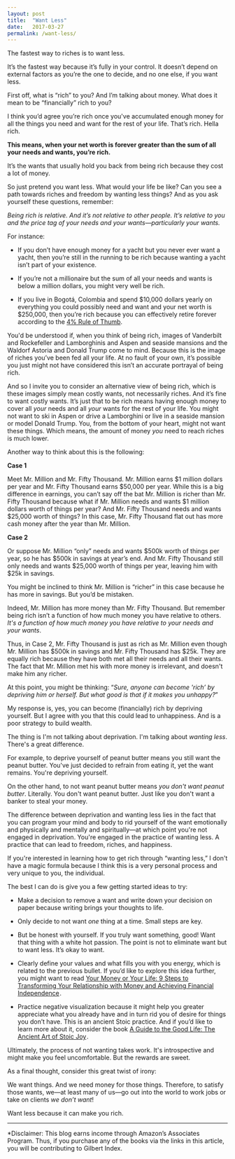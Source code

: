 ```yaml
---
layout: post
title:  "Want Less"
date:   2017-03-27
permalink: /want-less/
---
```


The fastest way to riches is to want less.

It’s the fastest way because it’s fully in your control. It doesn’t depend on external factors as you’re the one to decide, and no one else, if you want less.  

First off, what is “rich” to you? And I’m talking about money. What does it mean to be “financially” rich to you?

I think you’d agree you’re rich once you've accumulated enough money for all the things you need and want for the rest of your life. That’s rich. Hella rich.

**This means, when your net worth is forever greater than the sum of all your needs and wants, you’re rich.**

It’s the wants that usually hold you back from being rich because they cost a lot of money.

So just pretend you want less. What would your life be like? Can you see a path towards riches and freedom by wanting less things? And as you ask yourself these questions, remember:

*Being rich is relative. And it’s not relative to other people. It’s relative to you and the price tag of your needs and your wants—particularly your wants.*

For instance:

* If you don’t have enough money for a yacht but you never ever want a yacht, then you’re still in the running to be rich because wanting a yacht isn’t part of your existence.

* If you’re not a millionaire but the sum of all your needs and wants is below a million dollars, you might very well be rich.

* If you live in Bogotá, Colombia and spend $10,000 dollars yearly on everything you could possibly need and want and your net worth is $250,000, then you’re rich because you can effectively retire forever according to the [4% Rule of Thumb](https://en.wikipedia.org/wiki/Trinity_study).

You'd be understood if, when you think of being rich, images of Vanderbilt and Rockefeller and Lamborghinis and Aspen and seaside mansions and the Waldorf Astoria and Donald Trump come to mind. Because this is the image of riches you’ve been fed all your life. At no fault of your own, it’s possible you just might not have considered this isn’t an accurate portrayal of being rich.

And so I invite you to consider an alternative view of being rich, which is these images simply mean costly wants, not necessarily riches. And it’s fine to want costly wants. It’s just that to be rich means having enough money to cover all *your* needs and all *your* wants for the rest of your life. You might not want to ski in Aspen or drive a Lamborghini or live in a seaside mansion or model Donald Trump. You, from the bottom of your heart, might not want these things. Which means, the amount of money *you* need to reach riches is much lower.

Another way to think about this is the following:

**Case 1**

Meet Mr. Million and Mr. Fifty Thousand. Mr. Million earns $1 million dollars per year and Mr. Fifty Thousand earns $50,000 per year. While this is a big difference in earnings, you can’t say off the bat Mr. Million is richer than Mr. Fifty Thousand because what if Mr. Million needs and wants $1 million dollars worth of things per year? And Mr. Fifty Thousand needs and wants $25,000 worth of things? In this case, Mr. Fifty Thousand flat out has more cash money after the year than Mr. Million.

**Case 2**

Or suppose Mr. Million “only” needs and wants $500k worth of things per year, so he has $500k in savings at year’s end. And Mr. Fifty Thousand still only needs and wants $25,000 worth of things per year, leaving him with $25k in savings.

You might be inclined to think Mr. Million is “richer” in this case because he has more in savings. But you’d be mistaken.

Indeed, Mr. Million has more money than Mr. Fifty Thousand. But remember being rich isn’t a function of how much money you have relative to others. *It's a function of how much money you have relative to your needs and your wants*.

Thus, in Case 2, Mr. Fifty Thousand is just as rich as Mr. Million even though Mr. Million has $500k in savings and Mr. Fifty Thousand has $25k. They are equally rich because they have both met all their needs and all their wants. The fact that Mr. Million met his with more money is irrelevant, and doesn't make him any richer.

At this point, you might be thinking: “*Sure, anyone can become 'rich’ by depriving him or herself. But what good is that if it makes you unhappy?*”

My response is, yes, you can become (financially) rich by depriving yourself. But I agree with you that this could lead to unhappiness. And is a poor strategy to build wealth.

The thing is I'm not talking about deprivation. I'm talking about *wanting less*. There's a great difference.

For example, to deprive yourself of peanut butter means you still want the peanut butter. You've just decided to refrain from eating it, yet the want remains. You're depriving yourself.

On the other hand, to not want peanut butter means *you don't want peanut butter*. Literally. You don't want peanut butter. Just like you don't want a banker to steal your money.

The difference between deprivation and wanting less lies in the fact that you can program your mind and body​ to rid yourself of the want emotionally and physically and mentally and spiritually—at which point you're not engaged in deprivation. You're engaged in the practice of wanting less. A practice that can lead to freedom, riches, and happiness.

If you're interested in learning how to get rich through “wanting less,” I don't have a magic formula because I think this is a very personal process and very unique to you, the individual.

The best I can do is give you a few getting started ideas to try:

* Make a decision to remove a want and write down your decision on paper because writing brings your thoughts to life.

* Only decide to not want *one* thing at a time. Small steps are key.  

* But be honest with yourself. If you truly want something, good! Want that thing with a white hot passion. The point is not to eliminate want but to want less. It’s okay to want.

* Clearly define your values and what fills you with you energy, which is related to the previous bullet. If you’d like to explore this idea further, you might want to read <a href="https://www.amazon.com/gp/product/0143115766/ref=as_li_tl?ie=UTF8&camp=1789&creative=9325&creativeASIN=0143115766&linkCode=as2&tag=gilbertindex-20&linkId=f4e52e9c51365464be3c212b63f708d8">Your Money or Your Life: 9 Steps to Transforming Your Relationship with Money and Achieving Financial Independence</a><img src="//ir-na.amazon-adsystem.com/e/ir?t=gilbertindex-20&l=am2&o=1&a=0143115766" width="1" height="1" border="0" alt="" style="border:none !important; margin:0px !important;" />.

* Practice negative visualization because it might help you greater appreciate what you already have and in turn rid you of desire for things you don’t have. This is an ancient Stoic practice. And if you’d like to learn more about it, consider the book <a href="https://www.amazon.com/gp/product/B0040JHNQG/ref=as_li_tl?ie=UTF8&camp=1789&creative=9325&creativeASIN=B0040JHNQG&linkCode=as2&tag=gilbertindex-20&linkId=922b3649f288a4cbec33da840e9ffbc4">A Guide to the Good Life: The Ancient Art of Stoic Joy</a><img src="//ir-na.amazon-adsystem.com/e/ir?t=gilbertindex-20&l=am2&o=1&a=B0040JHNQG" width="1" height="1" border="0" alt="" style="border:none !important; margin:0px !important;" />.

Ultimately, the process of not wanting takes work. It's introspective and might make you feel uncomfortable. But the rewards are sweet.

As a final thought, consider this great twist of irony:

We want things. And we need money for those things. Therefore, to satisfy those wants, we—at least many of us—go out into the world to work jobs or take on clients *we don’t want*!

Want less because it can make you rich.

<hr>

*Disclaimer: This blog earns income through Amazon’s Associates Program. Thus, if you purchase any of the books via the links in this article, you will be contributing to Gilbert Index.

